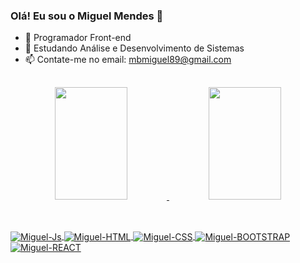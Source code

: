 ### Olá! Eu sou o Miguel Mendes 👋

- 🔭 Programador Front-end
- 🌱 Estudando Análise e Desenvolvimento de Sistemas
- 📫 Contate-me no email: mbmiguel89@gmail.com

##

<div align="center">
  <a href="https://github.com/Miguel1989-hub">
  <img height="180em" width="48%" src="https://github-readme-stats.vercel.app/api?username=Miguel1989-hub&show_icons=true&theme=dark&include_all_commits=true&count_private=true"/>
  <img height="180em" width="48%" src="https://github-readme-stats.vercel.app/api/top-langs/?username=Miguel1989-hub&layout=compact&langs_count=7&theme=dark"/>
</div>

##
  
<div style="display: inline_block"><br>
  <img align="center" alt="Miguel-Js"  src="https://img.shields.io/badge/JavaScript-F7DF1E?style=for-the-badge&logo=javascript&logoColor=black">
  <img align="center" alt="Miguel-HTML"  src="https://img.shields.io/badge/HTML5-E34F26?style=for-the-badge&logo=html5&logoColor=white">
  <img align="center" alt="Miguel-CSS"  src="https://img.shields.io/badge/CSS3-1572B6?style=for-the-badge&logo=css3&logoColor=white">
  <img align="center" alt="Miguel-BOOTSTRAP"  src="https://img.shields.io/badge/Bootstrap-563D7C?style=for-the-badge&logo=bootstrap&logoColor=white">
  <img align="center" alt="Miguel-REACT"  src="https://img.shields.io/badge/React-20232A?style=for-the-badge&logo=react&logoColor=61DAFB">
</div>



